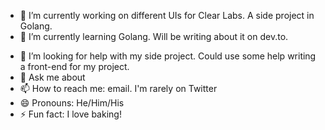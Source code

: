 <!--
**jermspeaks/jermspeaks** is a ✨ _special_ ✨ repository because its `README.md` (this file) appears on your GitHub profile.

Here are some ideas to get you started:

- 🔭 I’m currently working on ...
- 🌱 I’m currently learning ...
- 👯 I’m looking to collaborate on ...
- 🤔 I’m looking for help with ...
- 💬 Ask me about ...
- 📫 How to reach me: ...
- 😄 Pronouns: ...
- ⚡ Fun fact: ...
-->

- 🔭 I’m currently working on different UIs for Clear Labs. A side project in Golang. 
- 🌱 I’m currently learning Golang. Will be writing about it on dev.to.
<!-- 👯 I’m looking to collaborate with some writing, my go -->
- 🤔 I’m looking for help with my side project. Could use some help writing a front-end for my project.
- 💬 Ask me about 
- 📫 How to reach me: email. I'm rarely on Twitter
- 😄 Pronouns: He/Him/His
- ⚡ Fun fact: I love baking!

<!--
“Its possible to do what you really want in life and pay the bills.”
Location:
San Jose, California, USA

Professional title:
Web Developer

What do you do?
Working on a product I believe in. Focused on dev work, playing music, keeping in shape.

Why?
I believe any business can benefit from a new perspective, and a fresh approach

What should we read?
The Millionaire Teacher by Andrew Hallam

URLs:
http://www.timur.ca/

Resources:
- [What is a "now" page](https://nownownow.com/about)

-->
